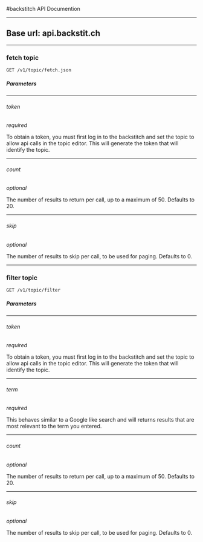 #backstitch API Documention
- - -

## Base url: api.backstit.ch

- - -


### fetch topic
	GET /v1/topic/fetch.json

##### Parameters
* * * 
###### token
_required_

To obtain a token, you must first log in to the backstitch and set the topic to allow api calls in the topic editor.  This will generate the token that will identify the topic.

* * *
###### count
_optional_

The number of results to return per call, up to a maximum of 50. Defaults to 20.

* * *
###### skip
_optional_

The number of results to skip per call, to be used for paging. Defaults to 0.

- - -

### filter topic
	GET /v1/topic/filter

##### Parameters
* * * 
###### token
_required_

To obtain a token, you must first log in to the backstitch and set the topic to allow api calls in the topic editor.  This will generate the token that will identify the topic.

* * * 
###### term
_required_

This behaves similar to a Google like search and will returns results that are most relevant to the term you entered.

* * *
###### count
_optional_

The number of results to return per call, up to a maximum of 50. Defaults to 20.

* * *
###### skip
_optional_

The number of results to skip per call, to be used for paging. Defaults to 0.
